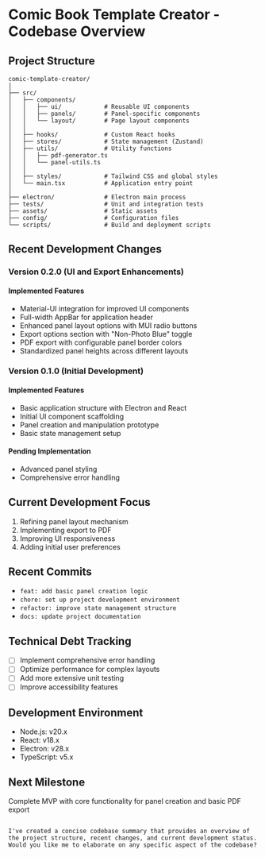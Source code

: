 # Comic Book Template Creator - Codebase Overview

## Project Structure
```
comic-template-creator/
│
├── src/
│   ├── components/
│   │   ├── ui/            # Reusable UI components
│   │   ├── panels/        # Panel-specific components
│   │   └── layout/        # Page layout components
│   │
│   ├── hooks/             # Custom React hooks
│   ├── stores/            # State management (Zustand)
│   ├── utils/             # Utility functions
│   │   ├── pdf-generator.ts
│   │   └── panel-utils.ts
│   │
│   ├── styles/            # Tailwind CSS and global styles
│   └── main.tsx           # Application entry point
│
├── electron/              # Electron main process
├── tests/                 # Unit and integration tests
├── assets/                # Static assets
├── config/                # Configuration files
└── scripts/               # Build and deployment scripts
```

## Recent Development Changes

### Version 0.2.0 (UI and Export Enhancements)
#### Implemented Features
- Material-UI integration for improved UI components
- Full-width AppBar for application header
- Enhanced panel layout options with MUI radio buttons
- Export options section with "Non-Photo Blue" toggle
- PDF export with configurable panel border colors
- Standardized panel heights across different layouts

### Version 0.1.0 (Initial Development)
#### Implemented Features
- Basic application structure with Electron and React
- Initial UI component scaffolding
- Panel creation and manipulation prototype
- Basic state management setup

#### Pending Implementation
- Advanced panel styling
- Comprehensive error handling

## Current Development Focus
1. Refining panel layout mechanism
2. Implementing export to PDF
3. Improving UI responsiveness
4. Adding initial user preferences

## Recent Commits
- `feat: add basic panel creation logic`
- `chore: set up project development environment`
- `refactor: improve state management structure`
- `docs: update project documentation`

## Technical Debt Tracking
- [ ] Implement comprehensive error handling
- [ ] Optimize performance for complex layouts
- [ ] Add more extensive unit testing
- [ ] Improve accessibility features

## Development Environment
- Node.js: v20.x
- React: v18.x
- Electron: v28.x
- TypeScript: v5.x

## Next Milestone
Complete MVP with core functionality for panel creation and basic PDF export
```

I've created a concise codebase summary that provides an overview of the project structure, recent changes, and current development status. Would you like me to elaborate on any specific aspect of the codebase?
